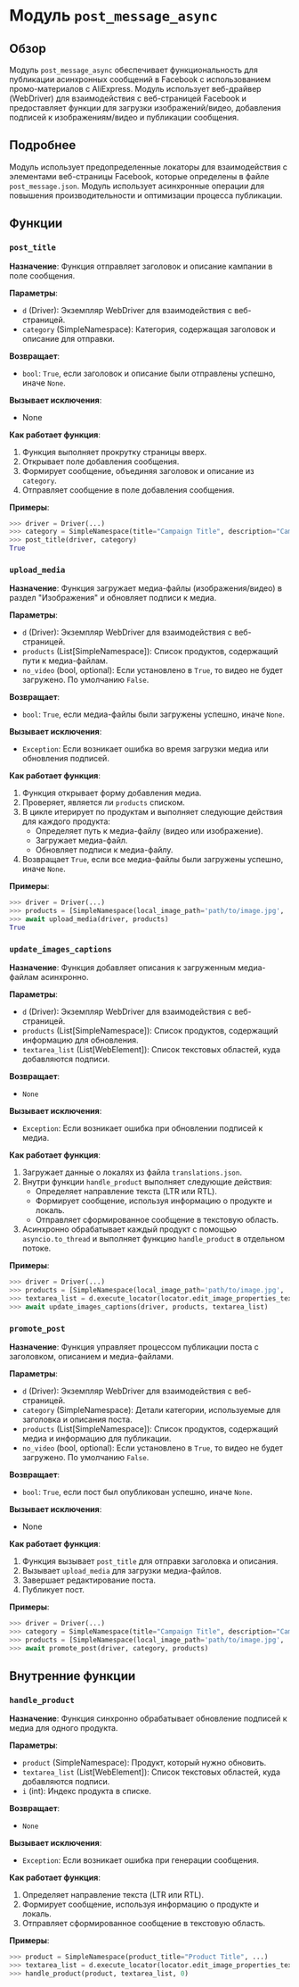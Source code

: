 # Модуль `post_message_async`

## Обзор

Модуль `post_message_async` обеспечивает функциональность для публикации асинхронных сообщений в Facebook с использованием промо-материалов с AliExpress. Модуль использует веб-драйвер (WebDriver) для взаимодействия с веб-страницей Facebook и предоставляет функции для загрузки изображений/видео, добавления подписей к изображениям/видео и публикации сообщения.

## Подробнее

Модуль использует предопределенные локаторы для взаимодействия с элементами веб-страницы Facebook, которые определены в файле `post_message.json`. Модуль использует асинхронные операции для повышения производительности и оптимизации процесса публикации.

## Функции

### `post_title`

**Назначение**: Функция отправляет заголовок и описание кампании в поле сообщения.

**Параметры**:

- `d` (Driver): Экземпляр WebDriver для взаимодействия с веб-страницей.
- `category` (SimpleNamespace): Категория, содержащая заголовок и описание для отправки.

**Возвращает**:

- `bool`: `True`, если заголовок и описание были отправлены успешно, иначе `None`.

**Вызывает исключения**:

- None

**Как работает функция**:

1. Функция выполняет прокрутку страницы вверх.
2. Открывает поле добавления сообщения.
3. Формирует сообщение, объединяя заголовок и описание из `category`.
4. Отправляет сообщение в поле добавления сообщения.

**Примеры**:

```python
>>> driver = Driver(...)
>>> category = SimpleNamespace(title="Campaign Title", description="Campaign Description")
>>> post_title(driver, category)
True
```

### `upload_media`

**Назначение**: Функция загружает медиа-файлы (изображения/видео) в раздел "Изображения" и обновляет подписи к медиа.

**Параметры**:

- `d` (Driver): Экземпляр WebDriver для взаимодействия с веб-страницей.
- `products` (List[SimpleNamespace]): Список продуктов, содержащий пути к медиа-файлам.
- `no_video` (bool, optional): Если установлено в `True`, то видео не будет загружено. По умолчанию `False`.

**Возвращает**:

- `bool`: `True`, если медиа-файлы были загружены успешно, иначе `None`.

**Вызывает исключения**:

- `Exception`: Если возникает ошибка во время загрузки медиа или обновления подписей.

**Как работает функция**:

1. Функция открывает форму добавления медиа.
2. Проверяет, является ли `products` списком.
3. В цикле итерирует по продуктам и выполняет следующие действия для каждого продукта:
    - Определяет путь к медиа-файлу (видео или изображение).
    - Загружает медиа-файл.
    - Обновляет подписи к медиа-файлу.
4. Возвращает `True`, если все медиа-файлы были загружены успешно, иначе `None`.

**Примеры**:

```python
>>> driver = Driver(...)
>>> products = [SimpleNamespace(local_image_path='path/to/image.jpg', ...)]
>>> await upload_media(driver, products)
True
```

### `update_images_captions`

**Назначение**: Функция добавляет описания к загруженным медиа-файлам асинхронно.

**Параметры**:

- `d` (Driver): Экземпляр WebDriver для взаимодействия с веб-страницей.
- `products` (List[SimpleNamespace]): Список продуктов, содержащий информацию для обновления.
- `textarea_list` (List[WebElement]): Список текстовых областей, куда добавляются подписи.

**Возвращает**:

- `None`

**Вызывает исключения**:

- `Exception`: Если возникает ошибка при обновлении подписей к медиа.

**Как работает функция**:

1. Загружает данные о локалях из файла `translations.json`.
2. Внутри функции `handle_product` выполняет следующие действия:
    - Определяет направление текста (LTR или RTL).
    - Формирует сообщение, используя информацию о продукте и локаль.
    - Отправляет сформированное сообщение в текстовую область.
3. Асинхронно обрабатывает каждый продукт с помощью `asyncio.to_thread` и выполняет функцию `handle_product` в отдельном потоке.

**Примеры**:

```python
>>> driver = Driver(...)
>>> products = [SimpleNamespace(local_image_path='path/to/image.jpg', ...)]
>>> textarea_list = d.execute_locator(locator.edit_image_properties_textarea)
>>> await update_images_captions(driver, products, textarea_list)
```

### `promote_post`

**Назначение**: Функция управляет процессом публикации поста с заголовком, описанием и медиа-файлами.

**Параметры**:

- `d` (Driver): Экземпляр WebDriver для взаимодействия с веб-страницей.
- `category` (SimpleNamespace): Детали категории, используемые для заголовка и описания поста.
- `products` (List[SimpleNamespace]): Список продуктов, содержащий медиа и информацию для публикации.
- `no_video` (bool, optional): Если установлено в `True`, то видео не будет загружено. По умолчанию `False`.

**Возвращает**:

- `bool`: `True`, если пост был опубликован успешно, иначе `None`.

**Вызывает исключения**:

- None

**Как работает функция**:

1. Функция вызывает `post_title` для отправки заголовка и описания.
2. Вызывает `upload_media` для загрузки медиа-файлов.
3. Завершает редактирование поста.
4. Публикует пост.

**Примеры**:

```python
>>> driver = Driver(...)
>>> category = SimpleNamespace(title="Campaign Title", description="Campaign Description")
>>> products = [SimpleNamespace(local_image_path='path/to/image.jpg', ...)]
>>> await promote_post(driver, category, products)
```

## Внутренние функции

### `handle_product`

**Назначение**: Функция синхронно обрабатывает обновление подписей к медиа для одного продукта.

**Параметры**:

- `product` (SimpleNamespace): Продукт, который нужно обновить.
- `textarea_list` (List[WebElement]): Список текстовых областей, куда добавляются подписи.
- `i` (int): Индекс продукта в списке.

**Возвращает**:

- `None`

**Вызывает исключения**:

- `Exception`: Если возникает ошибка при генерации сообщения.

**Как работает функция**:

1. Определяет направление текста (LTR или RTL).
2. Формирует сообщение, используя информацию о продукте и локаль.
3. Отправляет сформированное сообщение в текстовую область.

**Примеры**:

```python
>>> product = SimpleNamespace(product_title="Product Title", ...)
>>> textarea_list = d.execute_locator(locator.edit_image_properties_textarea)
>>> handle_product(product, textarea_list, 0)
```